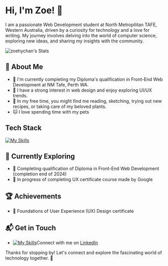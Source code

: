# Hi, I'm Zoe! 👋

I am a passionate Web Development student at North Metropilitan TAFE, Western Australia, driven by a curiosity for technology and a love for writing. My journey involves delving into the world of computer science, exploring new ideas, and sharing my insights with the community.

![zoehychan's Stats](https://github-readme-stats.vercel.app/api?username=zoehychan&theme=vue-dark&show_icons=true&hide_border=true&count_private=true)

## 🚀 About Me

- 🔭 I'm currently completing my Diploma's qualification in Front-End Web Development at NM Tafe, Perth WA.
- 🎨 I have a strong interest in web design and enjoy exploring UI/UX trends.
- 🌱 In my free time, you might find me reading, sketching, trying out new recipes, or taking care of my beloved plants.
- 🐱 I love spending time with my pets

## Tech Stack
[![My Skills](https://skillicons.dev/icons?i=js,html,css,tailwind,ps,bootstrap,react,nextjs)](https://skillicons.dev)

## 🌱 Currently Exploring

- 🚀 Completing qualification of Diploma in Front-End Web Development (completion end of 2024)
- 📝 In progress of completing UX certificate course made by Google
    

 ## 🏆 Achievements

- 🌟 Foundations of User Experience (UX) Design certificate

## 📬 Get in Touch

- [![My Skills](https://skillicons.dev/icons?i=linkedin)](https://skillicons.dev)Connect with me on [LinkedIn](https://www.linkedin.com/in/zoe-chan-16a478171/)

Thanks for stopping by! Let's connect and explore the fascinating world of technology together. 🚀



<!--
**zoehychan/zoehychan** is a ✨ _special_ ✨ repository because its `README.md` (this file) appears on your GitHub profile.

Here are some ideas to get you started:

- 🔭 I’m currently working on ...
- 🌱 I’m currently learning ...
- 👯 I’m looking to collaborate on ...
- 🤔 I’m looking for help with ...
- 💬 Ask me about ...
- 📫 How to reach me: ...
- 😄 Pronouns: ...
- ⚡ Fun fact: ...
-->
